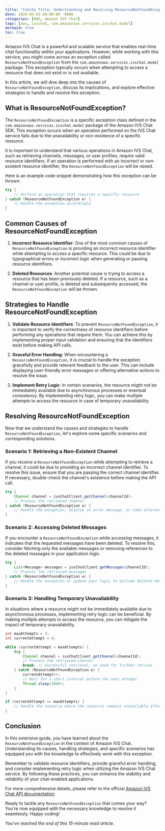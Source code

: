 ```yaml
---
title: "Catchy Title: Understanding and Resolving ResourceNotFoundException in Amazon IVS Chat"
date: 2024-05-03 09:00:00 -0000
categories: [AWS, Amazon IVS Chat]
tags: [aws, ivschat, com.amazonaws.services.ivschat.model]
mermaid: true
toc: true
---
```



Amazon IVS Chat is a powerful and scalable service that enables real-time chat functionality within your applications. However, while working with this service, you might come across an exception called `ResourceNotFoundException` from the `com.amazonaws.services.ivschat.model` package. This exception typically occurs when attempting to access a resource that does not exist or is not available.

In this article, we will dive deep into the causes of `ResourceNotFoundException`, discuss its implications, and explore effective strategies to handle and resolve this exception.

## What is ResourceNotFoundException?

The `ResourceNotFoundException` is a specific exception class defined in the `com.amazonaws.services.ivschat.model` package of the Amazon IVS Chat SDK. This exception occurs when an operation performed on the IVS Chat service fails due to the unavailability or non-existence of a specific resource.

It is important to understand that various operations in Amazon IVS Chat, such as retrieving channels, messages, or user profiles, require valid resource identifiers. If an operation is performed with an incorrect or non-existent resource identifier, the `ResourceNotFoundException` will be raised.

Here is an example code snippet demonstrating how this exception can be thrown:

```java
try {
    // Perform an operation that requires a specific resource
} catch (ResourceNotFoundException e) {
    // Handle the exception accordingly
}
```

## Common Causes of ResourceNotFoundException

1. **Incorrect Resource Identifier**: One of the most common causes of `ResourceNotFoundException` is providing an incorrect resource identifier while attempting to access a specific resource. This could be due to typographical errors or incorrect logic when generating or passing resource identifiers.

2. **Deleted Resources**: Another potential cause is trying to access a resource that has been previously deleted. If a resource, such as a channel or user profile, is deleted and subsequently accessed, the `ResourceNotFoundException` will be thrown.

## Strategies to Handle ResourceNotFoundException

1. **Validate Resource Identifiers**: To prevent `ResourceNotFoundException`, it is important to verify the correctness of resource identifiers before performing any operations that require them. You can achieve this by implementing proper input validation and ensuring that the identifiers exist before making API calls.

2. **Graceful Error Handling**: When encountering a `ResourceNotFoundException`, it is crucial to handle the exception gracefully and provide relevant feedback to the user. This can include displaying user-friendly error messages or offering alternative actions to resolve the issue.

3. **Implement Retry Logic**: In certain scenarios, the resource might not be immediately available due to asynchronous processes or eventual consistency. By implementing retry logic, you can make multiple attempts to access the resource in case of temporary unavailability.

## Resolving ResourceNotFoundException

Now that we understand the causes and strategies to handle `ResourceNotFoundException`, let's explore some specific scenarios and corresponding solutions.

### Scenario 1: Retrieving a Non-Existent Channel

If you receive a `ResourceNotFoundException` while attempting to retrieve a channel, it could be due to providing an incorrect channel identifier. To resolve this issue, ensure that you are passing the correct channel identifier. If necessary, double-check the channel's existence before making the API call.

```java
try {
    Channel channel = ivsChatClient.getChannel(channelId);
    // Process the retrieved channel
} catch (ResourceNotFoundException e) {
    // Handle the exception, display an error message, or take alternative actions
}
```

### Scenario 2: Accessing Deleted Messages

If you encounter a `ResourceNotFoundException` while accessing messages, it indicates that the requested messages have been deleted. To resolve this, consider fetching only the available messages or removing references to the deleted messages in your application logic.

```java
try {
    List<Message> messages = ivsChatClient.getMessages(channelId);
    // Process the retrieved messages
} catch (ResourceNotFoundException e) {
    // Handle the exception or update your logic to exclude deleted messages
}
```

### Scenario 3: Handling Temporary Unavailability

In situations where a resource might not be immediately available due to asynchronous processes, implementing retry logic can be beneficial. By making multiple attempts to access the resource, you can mitigate the impact of temporary unavailability.

```java
int maxAttempts = 3;
int currentAttempt = 0;

while (currentAttempt < maxAttempts) {
    try {
        Channel channel = ivsChatClient.getChannel(channelId);
        // Process the retrieved channel
        break; // Successful retrieval, no need for further retries
    } catch (ResourceNotFoundException e) {
        currentAttempt++;
        // Wait for a short interval before the next attempt
        Thread.sleep(1000);
    }
}

if (currentAttempt == maxAttempts) {
    // Handle the scenario where the resource remains unavailable after retries
}
```

## Conclusion
In this extensive guide, you have learned about the `ResourceNotFoundException` in the context of Amazon IVS Chat. Understanding its causes, handling strategies, and specific scenarios has equipped you with the knowledge to effectively work with this exception.

Remember to validate resource identifiers, provide graceful error handling, and consider implementing retry logic when utilizing the Amazon IVS Chat service. By following these practices, you can enhance the stability and reliability of your chat-enabled applications.

For more comprehensive details, please refer to the official [Amazon IVS Chat API documentation](https://docs.aws.amazon.com/goto/WebAPI/ivs-chat-2021-05-01).

Ready to tackle any `ResourceNotFoundException` that comes your way? You're now equipped with the necessary knowledge to resolve it seamlessly. Happy coding!

_You've reached the end of this 15-minute read article._